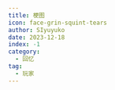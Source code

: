 ```yaml
---
title: 梗图
icon: face-grin-squint-tears
author: SIyuyuko
date: 2023-12-18
index: -1
category:
  - 回忆
tag:
  - 玩家
---
```


